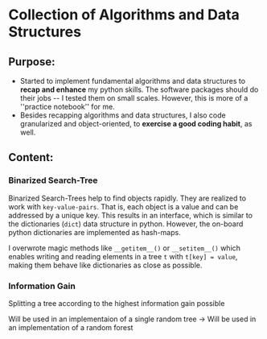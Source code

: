 # Collection of Algorithms and Data Structures

## Purpose:

* Started to implement fundamental algorithms and data structures to **recap and enhance** my python skills. The
  software packages should do their jobs -- I tested them on small scales.
  However, this is more of a ''practice notebook'' for me.
* Besides recapping algorithms and data structures, I also code
  granularized and object-oriented, to **exercise a good coding habit**, as well.

## Content:

### Binarized Search-Tree

Binarized Search-Trees help to find objects rapidly.
They are realized to work with `key-value-pairs`.
That is, each object is a value and can be addressed by a unique key.
This results in an interface, which is similar to the dictionaries (`dict`) data structure in python.
However, the on-board python dictionaries are implemented as hash-maps.

I overwrote magic methods like `__getitem__()` or `__setitem__()` which enables writing and 
reading elements in a tree `t` with `t[key] = value`, making them behave like dictionaries
as close as possible.

### Information Gain

Splitting a tree according to the highest information gain possible

Will be used in an implementaion of a single random tree -> Will be used in an implementation of a random forest

